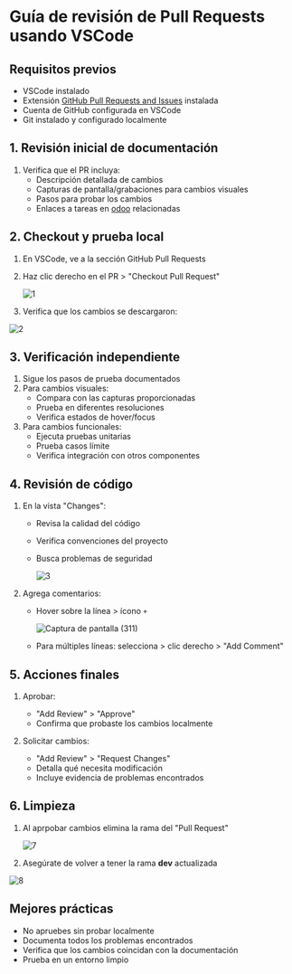 # Guía de revisión de Pull Requests usando VSCode

## Requisitos previos
- VSCode instalado
- Extensión [GitHub Pull Requests and Issues](https://marketplace.visualstudio.com/items?itemName=GitHub.vscode-pull-request-github) instalada
- Cuenta de GitHub configurada en VSCode
- Git instalado y configurado localmente

## 1. Revisión inicial de documentación
1. Verifica que el PR incluya:
   - Descripción detallada de cambios
   - Capturas de pantalla/grabaciones para cambios visuales
   - Pasos para probar los cambios
   - Enlaces a tareas en [odoo](odoo.ladetec.com) relacionadas

## 2. Checkout y prueba local
1. En VSCode, ve a la sección GitHub Pull Requests
2. Haz clic derecho en el PR > "Checkout Pull Request"


   ![1](https://github.com/user-attachments/assets/2428a9ea-7895-4597-85a5-22cce89b12f3)



3. Verifica que los cambios se descargaron:

   
![2](https://github.com/user-attachments/assets/eb00a8ce-e378-4066-8cd4-b0154a67d92b)



## 3. Verificación independiente
1. Sigue los pasos de prueba documentados
2. Para cambios visuales:
   - Compara con las capturas proporcionadas
   - Prueba en diferentes resoluciones
   - Verifica estados de hover/focus
3. Para cambios funcionales:
   - Ejecuta pruebas unitarias
   - Prueba casos límite
   - Verifica integración con otros componentes

## 4. Revisión de código
1. En la vista "Changes":
   - Revisa la calidad del código
   - Verifica convenciones del proyecto
   - Busca problemas de seguridad
  
     
     ![3](https://github.com/user-attachments/assets/b1da2f27-b7e1-4643-a8df-350bcb6090f7)

     

2. Agrega comentarios:
   - Hover sobre la línea > ícono `+`
  
     
     ![Captura de pantalla (311)](https://github.com/user-attachments/assets/877f6224-21b3-4380-b321-48bffcdf00d4)

   - Para múltiples líneas: selecciona > clic derecho > "Add Comment"

## 5. Acciones finales
1. Aprobar:
   - "Add Review" > "Approve"
   - Confirma que probaste los cambios localmente


2. Solicitar cambios:
   - "Add Review" > "Request Changes"
   - Detalla qué necesita modificación
   - Incluye evidencia de problemas encontrados

## 6. Limpieza
1. Al aprpobar cambios elimina la rama del "Pull Request"

   ![7](https://github.com/user-attachments/assets/3aa53358-d3d3-4b4f-a77d-e52f40d91b68)

2. Asegúrate de volver a tener la rama **dev** actualizada

![8](https://github.com/user-attachments/assets/d58ba054-6acc-4adb-882d-1724150741b7)


## Mejores prácticas
- No apruebes sin probar localmente
- Documenta todos los problemas encontrados
- Verifica que los cambios coincidan con la documentación
- Prueba en un entorno limpio
